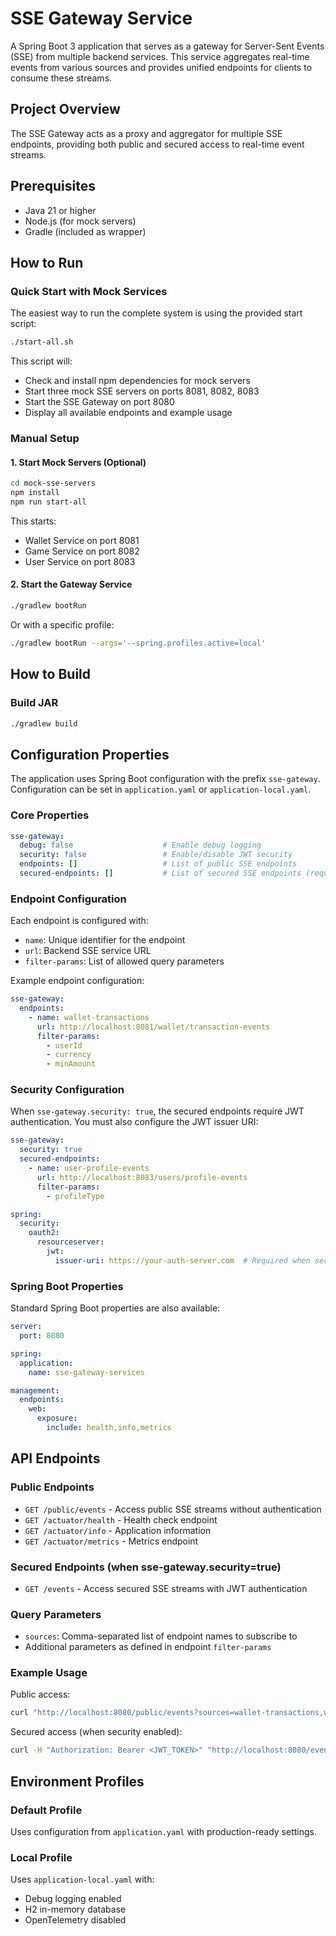 # SSE Gateway Service

A Spring Boot 3 application that serves as a gateway for Server-Sent Events (SSE) from multiple backend services. This service aggregates real-time events from various sources and provides unified endpoints for clients to consume these streams.

## Project Overview

The SSE Gateway acts as a proxy and aggregator for multiple SSE endpoints, providing both public and secured access to real-time event streams. 

## Prerequisites

- Java 21 or higher
- Node.js (for mock servers)
- Gradle (included as wrapper)

## How to Run

### Quick Start with Mock Services

The easiest way to run the complete system is using the provided start script:

```bash
./start-all.sh
```

This script will:
- Check and install npm dependencies for mock servers
- Start three mock SSE servers on ports 8081, 8082, 8083
- Start the SSE Gateway on port 8080
- Display all available endpoints and example usage

### Manual Setup

#### 1. Start Mock Servers (Optional)

```bash
cd mock-sse-servers
npm install
npm run start-all
```

This starts:
- Wallet Service on port 8081
- Game Service on port 8082  
- User Service on port 8083

#### 2. Start the Gateway Service

```bash
./gradlew bootRun
```

Or with a specific profile:

```bash
./gradlew bootRun --args='--spring.profiles.active=local'
```

## How to Build

### Build JAR

```bash
./gradlew build
```

## Configuration Properties

The application uses Spring Boot configuration with the prefix `sse-gateway`. Configuration can be set in `application.yaml` or `application-local.yaml`.

### Core Properties

```yaml
sse-gateway:
  debug: false                    # Enable debug logging
  security: false                 # Enable/disable JWT security
  endpoints: []                   # List of public SSE endpoints
  secured-endpoints: []           # List of secured SSE endpoints (requires JWT)
```

### Endpoint Configuration

Each endpoint is configured with:
- `name`: Unique identifier for the endpoint
- `url`: Backend SSE service URL
- `filter-params`: List of allowed query parameters

Example endpoint configuration:

```yaml
sse-gateway:
  endpoints:
    - name: wallet-transactions
      url: http://localhost:8081/wallet/transaction-events
      filter-params:
        - userId
        - currency
        - minAmount
```

### Security Configuration

When `sse-gateway.security: true`, the secured endpoints require JWT authentication. You must also configure the JWT issuer URI:

```yaml
sse-gateway:
  security: true
  secured-endpoints:
    - name: user-profile-events
      url: http://localhost:8083/users/profile-events
      filter-params:
        - profileType

spring:
  security:
    oauth2:
      resourceserver:
        jwt:
          issuer-uri: https://your-auth-server.com  # Required when security is enabled
```

### Spring Boot Properties

Standard Spring Boot properties are also available:

```yaml
server:
  port: 8080

spring:
  application:
    name: sse-gateway-services

management:
  endpoints:
    web:
      exposure:
        include: health,info,metrics
```

## API Endpoints

### Public Endpoints

- `GET /public/events` - Access public SSE streams without authentication
- `GET /actuator/health` - Health check endpoint
- `GET /actuator/info` - Application information
- `GET /actuator/metrics` - Metrics endpoint

### Secured Endpoints (when sse-gateway.security=true)

- `GET /events` - Access secured SSE streams with JWT authentication

### Query Parameters

- `sources`: Comma-separated list of endpoint names to subscribe to
- Additional parameters as defined in endpoint `filter-params`

### Example Usage

Public access:
```bash
curl "http://localhost:8080/public/events?sources=wallet-transactions,wallet-zero-balance&userId=user123"
```

Secured access (when security enabled):
```bash
curl -H "Authorization: Bearer <JWT_TOKEN>" "http://localhost:8080/events?sources=user-profile-events"
```

## Environment Profiles

### Default Profile
Uses configuration from `application.yaml` with production-ready settings.

### Local Profile  
Uses `application-local.yaml` with:
- Debug logging enabled
- H2 in-memory database
- OpenTelemetry disabled
